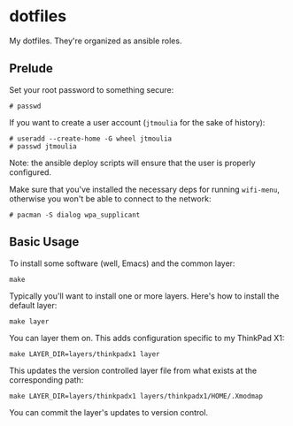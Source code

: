 # dotfiles

My dotfiles. They're organized as ansible roles.

## Prelude

Set your root password to something secure:

```shell
# passwd
```

If you want to create a user account (`jtmoulia` for the sake of history):

```shell
# useradd --create-home -G wheel jtmoulia
# passwd jtmoulia
```

Note: the ansible deploy scripts will ensure that the user is properly configured.

Make sure that you've installed the necessary deps for running `wifi-menu`,
otherwise you won't be able to connect to the network:

```shell
# pacman -S dialog wpa_supplicant
```

## Basic Usage

To install some software (well, Emacs) and the common layer:

```shell
make
```

Typically you'll want to install one or more layers. Here's how to install the
default layer:

```shell
make layer
```

You can layer them on. This adds configuration specific to my ThinkPad X1:

```shell
make LAYER_DIR=layers/thinkpadx1 layer
```

This updates the version controlled layer file from what exists at the
corresponding path:

```shell
make LAYER_DIR=layers/thinkpadx1 layers/thinkpadx1/HOME/.Xmodmap
```

You can commit the layer's updates to version control.
